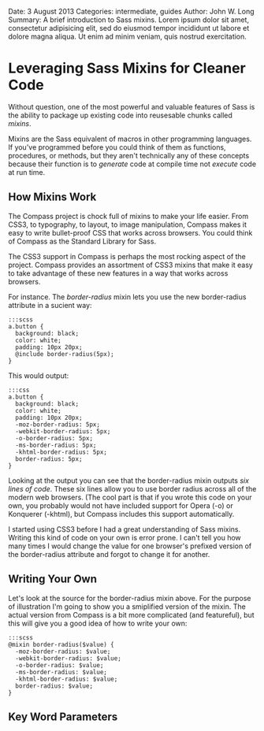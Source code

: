 Date: 3 August 2013
Categories: intermediate, guides
Author: John W. Long
Summary: A brief introduction to Sass mixins. Lorem ipsum dolor sit amet, consectetur adipisicing elit, sed do eiusmod tempor incididunt ut labore et dolore magna aliqua. Ut enim ad minim veniam, quis nostrud exercitation.


# Leveraging Sass Mixins for Cleaner Code

Without question, one of the most powerful and valuable features of Sass
is the ability to package up existing code into reusesable chunks called
_mixins_.

Mixins are the Sass equivalent of macros in other programming languages.
If you've programmed before you could think of them as functions, procedures, or
methods, but they aren't technically any of these concepts because their function is
to _generate_ code at compile time not _execute_ code at run time.


## How Mixins Work

The Compass project is chock full of mixins to make your life easier.
From CSS3, to typography, to layout, to image manipulation, Compass makes it
easy to write bullet-proof CSS that works across browsers. You could think of
Compass as the Standard Library for Sass.

The CSS3 support in Compass is perhaps the most rocking aspect of the project.
Compass provides an assortment of CSS3 mixins that make it easy to take advantage
of these new features in a way that works across browsers.

For instance. The _border-radius_ mixin lets you use the new border-radius attribute
in a sucient way:

    :::scss
    a.button {
      background: black;
      color: white;
      padding: 10px 20px;
      @include border-radius(5px);
    }

This would output:

    :::css
    a.button {
      background: black;
      color: white;
      padding: 10px 20px;
      -moz-border-radius: 5px;
      -webkit-border-radius: 5px;
      -o-border-radius: 5px;
      -ms-border-radius: 5px;
      -khtml-border-radius: 5px;
      border-radius: 5px;
    }

Looking at the output you can see that the border-radius mixin outputs _six lines of code_.
These six lines allow you to use border radius across all of the modern web browsers.
(The cool part is that if you wrote this code on your own, you probably would not have
included support for Opera (-o) or Konquerer (-khtml), but Compass includes this support
automatically.

I started using CSS3 before I had a great understanding of Sass mixins.
Writing this kind of code on your own is error prone. I can't tell you how many times I
would change the value for one browser's prefixed version of the border-radius attribute
and forgot to change it for another.


## Writing Your Own

Let's look at the source for the border-radius mixin above. For the purpose of illustration
I'm going to show you a smiplified version of the mixin. The actual version from Compass
is a bit more complicated (and featureful), but this will give you a good idea of how
to write your own:

    :::scss
    @mixin border-radius($value) {
      -moz-border-radius: $value;
      -webkit-border-radius: $value;
      -o-border-radius: $value;
      -ms-border-radius: $value;
      -khtml-border-radius: $value;
      border-radius: $value;
    }

## Key Word Parameters
